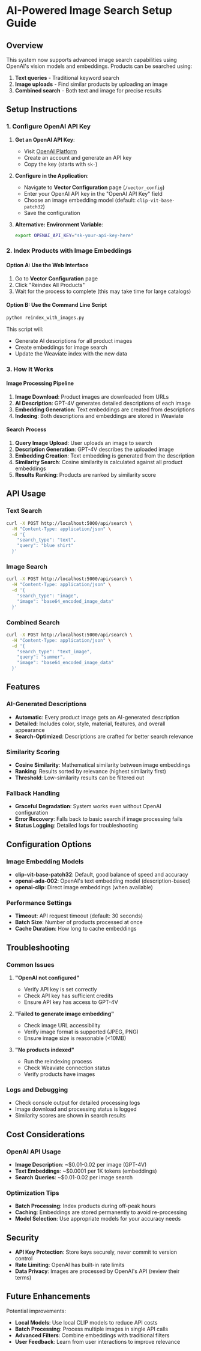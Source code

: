 # AI-Powered Image Search Setup Guide

## Overview

This system now supports advanced image search capabilities using OpenAI's vision models and embeddings. Products can be searched using:

1. **Text queries** - Traditional keyword search
2. **Image uploads** - Find similar products by uploading an image
3. **Combined search** - Both text and image for precise results

## Setup Instructions

### 1. Configure OpenAI API Key

1. **Get an OpenAI API Key**:
   - Visit [OpenAI Platform](https://platform.openai.com/api-keys)
   - Create an account and generate an API key
   - Copy the key (starts with `sk-`)

2. **Configure in the Application**:
   - Navigate to **Vector Configuration** page (`/vector_config`)
   - Enter your OpenAI API key in the "OpenAI API Key" field
   - Choose an image embedding model (default: `clip-vit-base-patch32`)
   - Save the configuration

3. **Alternative: Environment Variable**:
   ```bash
   export OPENAI_API_KEY="sk-your-api-key-here"
   ```

### 2. Index Products with Image Embeddings

#### Option A: Use the Web Interface
1. Go to **Vector Configuration** page
2. Click "Reindex All Products"
3. Wait for the process to complete (this may take time for large catalogs)

#### Option B: Use the Command Line Script
```bash
python reindex_with_images.py
```

This script will:
- Generate AI descriptions for all product images
- Create embeddings for image search
- Update the Weaviate index with the new data

### 3. How It Works

#### Image Processing Pipeline
1. **Image Download**: Product images are downloaded from URLs
2. **AI Description**: GPT-4V generates detailed descriptions of each image
3. **Embedding Generation**: Text embeddings are created from descriptions
4. **Indexing**: Both descriptions and embeddings are stored in Weaviate

#### Search Process
1. **Query Image Upload**: User uploads an image to search
2. **Description Generation**: GPT-4V describes the uploaded image
3. **Embedding Creation**: Text embedding is generated from the description
4. **Similarity Search**: Cosine similarity is calculated against all product embeddings
5. **Results Ranking**: Products are ranked by similarity score

## API Usage

### Text Search
```bash
curl -X POST http://localhost:5000/api/search \
  -H "Content-Type: application/json" \
  -d '{
    "search_type": "text",
    "query": "blue shirt"
  }'
```

### Image Search
```bash
curl -X POST http://localhost:5000/api/search \
  -H "Content-Type: application/json" \
  -d '{
    "search_type": "image",
    "image": "base64_encoded_image_data"
  }'
```

### Combined Search
```bash
curl -X POST http://localhost:5000/api/search \
  -H "Content-Type: application/json" \
  -d '{
    "search_type": "text_image",
    "query": "summer",
    "image": "base64_encoded_image_data"
  }'
```

## Features

### AI-Generated Descriptions
- **Automatic**: Every product image gets an AI-generated description
- **Detailed**: Includes color, style, material, features, and overall appearance
- **Search-Optimized**: Descriptions are crafted for better search relevance

### Similarity Scoring
- **Cosine Similarity**: Mathematical similarity between image embeddings
- **Ranking**: Results sorted by relevance (highest similarity first)
- **Threshold**: Low-similarity results can be filtered out

### Fallback Handling
- **Graceful Degradation**: System works even without OpenAI configuration
- **Error Recovery**: Falls back to basic search if image processing fails
- **Status Logging**: Detailed logs for troubleshooting

## Configuration Options

### Image Embedding Models
- **clip-vit-base-patch32**: Default, good balance of speed and accuracy
- **openai-ada-002**: OpenAI's text embedding model (description-based)
- **openai-clip**: Direct image embeddings (when available)

### Performance Settings
- **Timeout**: API request timeout (default: 30 seconds)
- **Batch Size**: Number of products processed at once
- **Cache Duration**: How long to cache embeddings

## Troubleshooting

### Common Issues

1. **"OpenAI not configured"**
   - Verify API key is set correctly
   - Check API key has sufficient credits
   - Ensure API key has access to GPT-4V

2. **"Failed to generate image embedding"**
   - Check image URL accessibility
   - Verify image format is supported (JPEG, PNG)
   - Ensure image size is reasonable (<10MB)

3. **"No products indexed"**
   - Run the reindexing process
   - Check Weaviate connection status
   - Verify products have images

### Logs and Debugging
- Check console output for detailed processing logs
- Image download and processing status is logged
- Similarity scores are shown in search results

## Cost Considerations

### OpenAI API Usage
- **Image Description**: ~$0.01-0.02 per image (GPT-4V)
- **Text Embeddings**: ~$0.0001 per 1K tokens (embeddings)
- **Search Queries**: ~$0.01-0.02 per image search

### Optimization Tips
- **Batch Processing**: Index products during off-peak hours
- **Caching**: Embeddings are stored permanently to avoid re-processing
- **Model Selection**: Use appropriate models for your accuracy needs

## Security

- **API Key Protection**: Store keys securely, never commit to version control
- **Rate Limiting**: OpenAI has built-in rate limits
- **Data Privacy**: Images are processed by OpenAI's API (review their terms)

## Future Enhancements

Potential improvements:
- **Local Models**: Use local CLIP models to reduce API costs
- **Batch Processing**: Process multiple images in single API calls
- **Advanced Filters**: Combine embeddings with traditional filters
- **User Feedback**: Learn from user interactions to improve relevance
